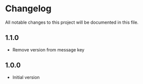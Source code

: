 # Changelog

All notable changes to this project will be documented in this file.

## 1.1.0

- Remove version from message key

## 1.0.0

- Initial version

